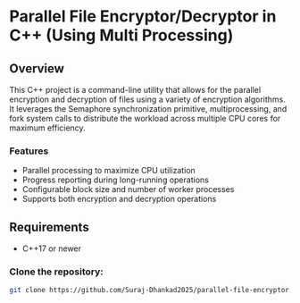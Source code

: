 # Parallel File Encryptor/Decryptor in C++ (Using Multi Processing)

## Overview

This C++ project is a command-line utility that allows for the parallel encryption and decryption of files using a variety of encryption algorithms. It leverages the Semaphore synchronization primitive, multiprocessing, and fork system calls to distribute the workload across multiple CPU cores for maximum efficiency.

### Features

- Parallel processing to maximize CPU utilization
- Progress reporting during long-running operations
- Configurable block size and number of worker processes
- Supports both encryption and decryption operations

## Requirements

- C++17 or newer

### Clone the repository:

```bash
git clone https://github.com/Suraj-Dhankad2025/parallel-file-encryptor.git
